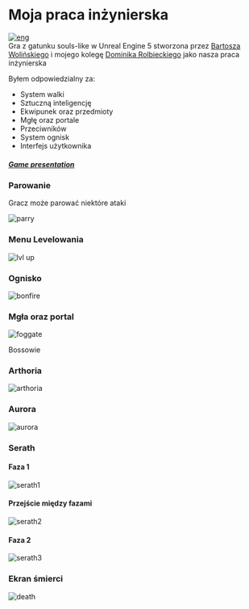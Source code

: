 # Moja praca inżynierska
[![eng](https://img.shields.io/badge/lang-eng-red.svg)](https://github.com/Hikkaruu/My-Bachelor-Thesis-UnrealEngine5Game/blob/main/README.md) <br>
Gra z gatunku souls-like w Unreal Engine 5 stworzona przez [Bartosza Wolińskiego](https://github.com/Hikkaruu) i mojego kolegę [Dominika Rolbieckiego](https://github.com/RolbaDev) jako nasza praca inżynierska

Byłem odpowiedzialny za:
- System walki
- Sztuczną inteligencję
- Ekwipunek oraz przedmioty
- Mgłę oraz portale
- Przeciwników
- System ognisk
- Interfejs użytkownika


##### [Game presentation](https://youtu.be/NJohudFNAXY)

### Parowanie
Gracz może parować niektóre ataki

![parry](https://github.com/Hikkaruu/My-Bachelor-Thesis-UnrealEngine5Game/blob/main/parry.gif)

### Menu Levelowania
![lvl up](https://github.com/Hikkaruu/My-Bachelor-Thesis-UnrealEngine5Game/blob/main/lvlup.gif)

### Ognisko
![bonfire](https://github.com/Hikkaruu/My-Bachelor-Thesis-UnrealEngine5Game/blob/main/bonfire.gif)

### Mgła oraz portal
![foggate](https://github.com/Hikkaruu/My-Bachelor-Thesis-UnrealEngine5Game/blob/main/foggate.gif)

Bossowie


### Arthoria
![arthoria](https://github.com/Hikkaruu/My-Bachelor-Thesis-UnrealEngine5Game/blob/main/arthoria.gif)

### Aurora
![aurora](https://github.com/Hikkaruu/My-Bachelor-Thesis-UnrealEngine5Game/blob/main/aurora.gif)

### Serath
#### Faza 1
![serath1](https://github.com/Hikkaruu/My-Bachelor-Thesis-UnrealEngine5Game/blob/main/serath1.gif)

#### Przejście między fazami
![serath2](https://github.com/Hikkaruu/My-Bachelor-Thesis-UnrealEngine5Game/blob/main/serath2.gif)

#### Faza 2
![serath3](https://github.com/Hikkaruu/My-Bachelor-Thesis-UnrealEngine5Game/blob/main/serath3.gif)

### Ekran śmierci
![death](https://github.com/Hikkaruu/My-Bachelor-Thesis-UnrealEngine5Game/blob/main/death.gif)
